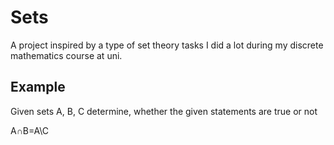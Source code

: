 # Sets
<p>A project inspired by a type of set theory tasks I did a lot during my discrete mathematics course at uni.</p>
<h2>Example</h2>
<p>Given sets A, B, C determine, whether the given statements are true or not</p>
<p>A∩B=A\C</p>
